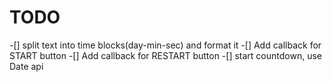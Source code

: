 # TODO

-[] split text into time blocks(day-min-sec) and format it
-[] Add callback for START button
-[] Add callback for RESTART button
-[] start countdown, use Date api 